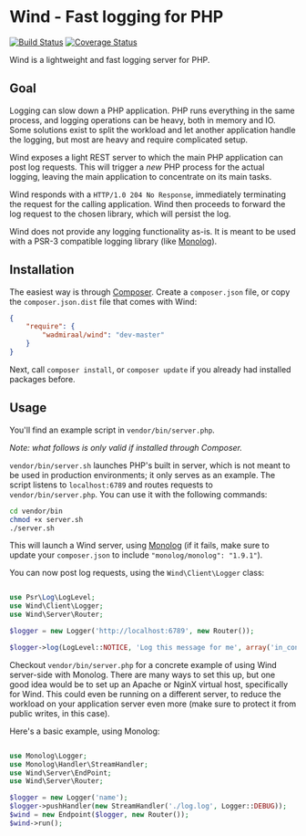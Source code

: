 Wind - Fast logging for PHP
===========================

[![Build Status](https://travis-ci.org/wadmiraal/wind.svg?branch=master)](https://travis-ci.org/wadmiraal/wind) [![Coverage Status](https://coveralls.io/repos/wadmiraal/wind/badge.png?branch=master)](https://coveralls.io/r/wadmiraal/wind?branch=master)

Wind is a lightweight and fast logging server for PHP.

Goal
----

Logging can slow down a PHP application. PHP runs everything in the same process, and logging operations can be heavy, both in memory and IO. Some solutions exist to split the workload and let another application handle the logging, but most are heavy and require complicated setup.

Wind exposes a light REST server to which the main PHP application can post log requests. This will trigger a *new* PHP process for the actual logging, leaving the main application to concentrate on its main tasks.

Wind responds with a `HTTP/1.0 204 No Response`, immediately terminating the request for the calling application. Wind then proceeds to forward the log request to the chosen library, which will persist the log.

Wind does not provide any logging functionality as-is. It is meant to be used with a PSR-3 compatible logging library (like [Monolog](https://github.com/Seldaek/monolog)).

Installation
------------

The easiest way is through [Composer](https://getcomposer.org). Create a `composer.json` file, or copy the `composer.json.dist` file that comes with Wind:

````json
{
    "require": {
        "wadmiraal/wind": "dev-master"
    }
}
````

Next, call `composer install`, or `composer update` if you already had installed packages before.

Usage
-----

You'll find an example script in `vendor/bin/server.php`. 

*Note: what follows is only valid if installed through Composer.*

`vendor/bin/server.sh` launches PHP's built in server, which is not meant to be used in production environments; it only serves as an example. The script listens to `localhost:6789` and routes requests to `vendor/bin/server.php`. You can use it with the following commands:

````bash
cd vendor/bin
chmod +x server.sh
./server.sh
````

This will launch a Wind server, using [Monolog](https://github.com/Seldaek/monolog) (if it fails, make sure to update your `composer.json` to include `"monolog/monolog": "1.9.1"`).

You can now post log requests, using the `Wind\Client\Logger` class:

````php

use Psr\Log\LogLevel;
use Wind\Client\Logger;
use Wind\Server\Router;

$logger = new Logger('http://localhost:6789', new Router());

$logger->log(LogLevel::NOTICE, 'Log this message for me', array('in_context' => 'of something'));

````

Checkout `vendor/bin/server.php` for a concrete example of using Wind server-side with Monolog. There are many ways to set this up, but one good idea would be to set up an Apache or NginX virtual host, specifically for Wind. This could even be running on a different server, to reduce the workload on your application server even more (make sure to protect it from public writes, in this case).

Here's a basic example, using Monolog:

````php

use Monolog\Logger;
use Monolog\Handler\StreamHandler;
use Wind\Server\EndPoint;
use Wind\Server\Router;

$logger = new Logger('name');
$logger->pushHandler(new StreamHandler('./log.log', Logger::DEBUG));
$wind = new Endpoint($logger, new Router());
$wind->run();

````
